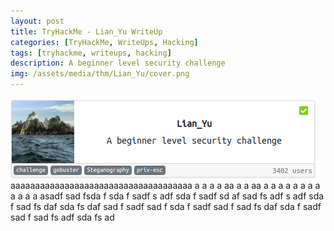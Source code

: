 ```yaml
---
layout: post
title: TryHackMe - Lian_Yu WriteUp
categories: [TryHackMe, WriteUps, Hacking]
tags: [tryhackme, writeups, hacking]
description: A beginner level security challenge
img: /assets/media/thm/Lian_Yu/cover.png
---
```

 ![Cover](/assets/media/thm/Lian_Yu/cover.png)
 aaaaaaaaaaaaaaaaaaaaaaaaaaaaaaaaaaaaa
 a
 a
 a
 a
 aa
 a
 a
 aa
 a
 a
 a
 a
 a
 a
 a
 a
 a
 a
 a
 a
 asadf
 sad
 fsda
 f
 sda
 f
 sadf
 s
 adf
 sda
 f
 sadf
 sd
 af
 sad
 fs
 adf
 s
 adf
 sda
 f
 sad
 fs
 daf
 sda
 fs
 daf
 sad
 f
 sadf
 sad
 f
 sda
 f
 sadf
 sad
 f
 sad
 fs
 daf
 sda
 f
 sadf
 sad
 f
 sad
 fs
 adf
 sda
 fs
 ad
 
